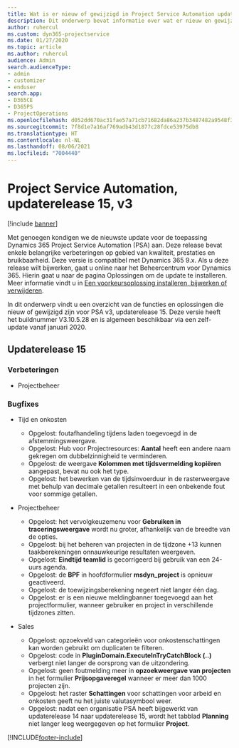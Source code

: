 ```yaml
---
title: Wat is er nieuw of gewijzigd in Project Service Automation updaterelease 15, v3
description: Dit onderwerp bevat informatie over wat er nieuw en gewijzigd is in Project Service Automation updaterelease 15, v3.
author: ruhercul
ms.custom: dyn365-projectservice
ms.date: 01/27/2020
ms.topic: article
ms.author: ruhercul
audience: Admin
search.audienceType:
- admin
- customizer
- enduser
search.app:
- D365CE
- D365PS
- ProjectOperations
ms.openlocfilehash: d052dd670ac31fae57a71cb71682da86a237b3487482a9548f3fb9e52516c407
ms.sourcegitcommit: 7f8d1e7a16af769adb43d1877c28fdce53975db8
ms.translationtype: HT
ms.contentlocale: nl-NL
ms.lasthandoff: 08/06/2021
ms.locfileid: "7004440"
---
```

# <a name="project-service-automation-update-release-15-v3"></a>Project Service Automation, updaterelease 15, v3

[!include [banner](../includes/psa-now-project-operations.md)]

Met genoegen kondigen we de nieuwste update voor de toepassing Dynamics 365 Project Service Automation (PSA) aan. Deze release bevat enkele belangrijke verbeteringen op gebied van kwaliteit, prestaties en bruikbaarheid. Deze versie is compatibel met Dynamics 365 9.x. Als u deze release wilt bijwerken, gaat u online naar het Beheercentrum voor Dynamics 365. Hierin gaat u naar de pagina Oplossingen om de update te installeren. Meer informatie vindt u in [Een voorkeursoplossing installeren, bijwerken of verwijderen](/power-platform/admin/install-remove-preferred-solution).

In dit onderwerp vindt u een overzicht van de functies en oplossingen die nieuw of gewijzigd zijn voor PSA v3, updaterelease 15. Deze versie heeft het buildnummer V3.10.5.28 en is algemeen beschikbaar via een zelf-update vanaf januari 2020.

## <a name="update-release-15"></a>Updaterelease 15 

### <a name="enhancements"></a>Verbeteringen

- Projectbeheer

### <a name="bug-fixes"></a>Bugfixes

- Tijd en onkosten

  - Opgelost: foutafhandeling tijdens laden toegevoegd in de afstemmingsweergave.
  - Opgelost: Hub voor Projectresources: **Aantal** heeft een andere naam gekregen om dubbelzinnigheid te verminderen.
  - Opgelost: de weergave **Kolommen met tijdsvermelding kopiëren** aangepast, bevat nu ook het type.
  - Opgelost: het bewerken van de tijdsinvoerduur in de rasterweergave met behulp van decimale getallen resulteert in een onbekende fout voor sommige getallen.

- Projectbeheer

  - Opgelost: het vervolgkeuzemenu voor **Gebruiken in traceringsweergave** wordt nu groter, afhankelijk van de breedte van de opties.
  - Opgelost: bij het beheren van projecten in de tijdzone +13 kunnen taakberekeningen onnauwkeurige resultaten weergeven.
  - Opgelost: **Eindtijd teamlid** is gecorrigeerd bij gebruik van een 24-uurs agenda.
  - Opgelost: de **BPF** in hoofdformulier **msdyn_project** is opnieuw geactiveerd.
  - Opgelost: de toewijzingsberekening negeert niet langer één dag.
  - Opgelost: er is een nieuwe meldingbanner toegevoegd aan het projectformulier, wanneer gebruiker en project in verschillende tijdzones zitten.

- Sales

  - Opgelost: opzoekveld van categorieën voor onkostenschattingen kan worden gebruikt om duplicaten te filteren.
  - Opgelost: code in **PluginDomain.ExecuteInTryCatchBlock (..)** verbergt niet langer de oorsprong van de uitzondering.
  - Opgelost: geen foutmelding meer in **opzoekweergave van projecten** in het formulier **Prijsopgaveregel** wanneer er meer dan 1000 projecten zijn.
  - Opgelost: het raster **Schattingen** voor schattingen voor arbeid en onkosten geeft nu het juiste valutasymbool weer.
  - Opgelost: nadat een organisatie PSA heeft bijgewerkt van updaterelease 14 naar updaterelease 15, wordt het tabblad **Planning** niet langer leeg weergegeven op het formulier **Project**.


[!INCLUDE[footer-include](../includes/footer-banner.md)]
